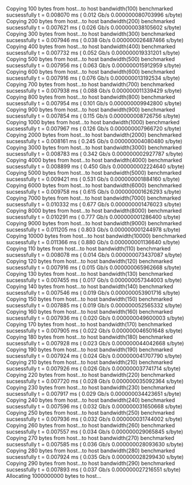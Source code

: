 Copying 100 bytes from host...to host
bandwidth(100) benchmarked sucsessfully t = 0.008070 ms ( 0.012 Gb/s 0.000000080703996 s/byte)
Copying 200 bytes from host...to host
bandwidth(200) benchmarked sucsessfully t = 0.007621 ms ( 0.026 Gb/s 0.000000038105602 s/byte)
Copying 300 bytes from host...to host
bandwidth(300) benchmarked sucsessfully t = 0.007946 ms ( 0.038 Gb/s 0.000000026487466 s/byte)
Copying 400 bytes from host...to host
bandwidth(400) benchmarked sucsessfully t = 0.007732 ms ( 0.052 Gb/s 0.000000019331201 s/byte)
Copying 500 bytes from host...to host
bandwidth(500) benchmarked sucsessfully t = 0.007956 ms ( 0.063 Gb/s 0.000000015912959 s/byte)
Copying 600 bytes from host...to host
bandwidth(600) benchmarked sucsessfully t = 0.007916 ms ( 0.076 Gb/s 0.000000013192534 s/byte)
Copying 700 bytes from host...to host
bandwidth(700) benchmarked sucsessfully t = 0.007938 ms ( 0.088 Gb/s 0.000000011339429 s/byte)
Copying 800 bytes from host...to host
bandwidth(800) benchmarked sucsessfully t = 0.007954 ms ( 0.101 Gb/s 0.000000009942800 s/byte)
Copying 900 bytes from host...to host
bandwidth(900) benchmarked sucsessfully t = 0.007854 ms ( 0.115 Gb/s 0.000000008726756 s/byte)
Copying 1000 bytes from host...to host
bandwidth(1000) benchmarked sucsessfully t = 0.007967 ms ( 0.126 Gb/s 0.000000007966720 s/byte)
Copying 2000 bytes from host...to host
bandwidth(2000) benchmarked sucsessfully t = 0.008161 ms ( 0.245 Gb/s 0.000000004080480 s/byte)
Copying 3000 bytes from host...to host
bandwidth(3000) benchmarked sucsessfully t = 0.008783 ms ( 0.342 Gb/s 0.000000002927787 s/byte)
Copying 4000 bytes from host...to host
bandwidth(4000) benchmarked sucsessfully t = 0.008899 ms ( 0.450 Gb/s 0.000000002224640 s/byte)
Copying 5000 bytes from host...to host
bandwidth(5000) benchmarked sucsessfully t = 0.009421 ms ( 0.531 Gb/s 0.000000001884160 s/byte)
Copying 6000 bytes from host...to host
bandwidth(6000) benchmarked sucsessfully t = 0.009758 ms ( 0.615 Gb/s 0.000000001626293 s/byte)
Copying 7000 bytes from host...to host
bandwidth(7000) benchmarked sucsessfully t = 0.010332 ms ( 0.677 Gb/s 0.000000001476023 s/byte)
Copying 8000 bytes from host...to host
bandwidth(8000) benchmarked sucsessfully t = 0.010291 ms ( 0.777 Gb/s 0.000000001286400 s/byte)
Copying 9000 bytes from host...to host
bandwidth(9000) benchmarked sucsessfully t = 0.011205 ms ( 0.803 Gb/s 0.000000001244978 s/byte)
Copying 10000 bytes from host...to host
bandwidth(10000) benchmarked sucsessfully t = 0.011366 ms ( 0.880 Gb/s 0.000000001136640 s/byte)
Copying 110 bytes from host...to host
bandwidth(110) benchmarked sucsessfully t = 0.008078 ms ( 0.014 Gb/s 0.000000073437087 s/byte)
Copying 120 bytes from host...to host
bandwidth(120) benchmarked sucsessfully t = 0.007916 ms ( 0.015 Gb/s 0.000000065962668 s/byte)
Copying 130 bytes from host...to host
bandwidth(130) benchmarked sucsessfully t = 0.007455 ms ( 0.017 Gb/s 0.000000057344003 s/byte)
Copying 140 bytes from host...to host
bandwidth(140) benchmarked sucsessfully t = 0.007546 ms ( 0.019 Gb/s 0.000000053901716 s/byte)
Copying 150 bytes from host...to host
bandwidth(150) benchmarked sucsessfully t = 0.007885 ms ( 0.019 Gb/s 0.000000052565332 s/byte)
Copying 160 bytes from host...to host
bandwidth(160) benchmarked sucsessfully t = 0.007936 ms ( 0.020 Gb/s 0.000000049600003 s/byte)
Copying 170 bytes from host...to host
bandwidth(170) benchmarked sucsessfully t = 0.007905 ms ( 0.022 Gb/s 0.000000046501648 s/byte)
Copying 180 bytes from host...to host
bandwidth(180) benchmarked sucsessfully t = 0.007928 ms ( 0.023 Gb/s 0.000000044042668 s/byte)
Copying 190 bytes from host...to host
bandwidth(190) benchmarked sucsessfully t = 0.007924 ms ( 0.024 Gb/s 0.000000041707790 s/byte)
Copying 210 bytes from host...to host
bandwidth(210) benchmarked sucsessfully t = 0.007926 ms ( 0.026 Gb/s 0.000000037741714 s/byte)
Copying 220 bytes from host...to host
bandwidth(220) benchmarked sucsessfully t = 0.007720 ms ( 0.028 Gb/s 0.000000035092364 s/byte)
Copying 230 bytes from host...to host
bandwidth(230) benchmarked sucsessfully t = 0.007917 ms ( 0.029 Gb/s 0.000000034423651 s/byte)
Copying 240 bytes from host...to host
bandwidth(240) benchmarked sucsessfully t = 0.007596 ms ( 0.032 Gb/s 0.000000031650668 s/byte)
Copying 250 bytes from host...to host
bandwidth(250) benchmarked sucsessfully t = 0.007936 ms ( 0.032 Gb/s 0.000000031744002 s/byte)
Copying 260 bytes from host...to host
bandwidth(260) benchmarked sucsessfully t = 0.007557 ms ( 0.034 Gb/s 0.000000029065845 s/byte)
Copying 270 bytes from host...to host
bandwidth(270) benchmarked sucsessfully t = 0.007585 ms ( 0.036 Gb/s 0.000000028093630 s/byte)
Copying 280 bytes from host...to host
bandwidth(280) benchmarked sucsessfully t = 0.007924 ms ( 0.035 Gb/s 0.000000028299430 s/byte)
Copying 290 bytes from host...to host
bandwidth(290) benchmarked sucsessfully t = 0.007893 ms ( 0.037 Gb/s 0.000000027216551 s/byte)
Allocating 1000000000 bytes to host...